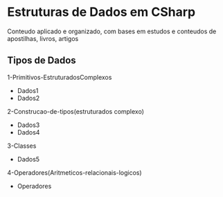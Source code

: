 # Estruturas de Dados em CSharp

Conteudo aplicado e organizado, com bases em estudos e conteudos de apostilhas, livros, artigos

## Tipos de Dados

1-Primitivos-EstruturadosComplexos
- Dados1
- Dados2

2-Construcao-de-tipos(estruturados complexo)
- Dados3
- Dados4

3-Classes
- Dados5

4-Operadores(Aritmeticos-relacionais-logicos)
- Operadores

